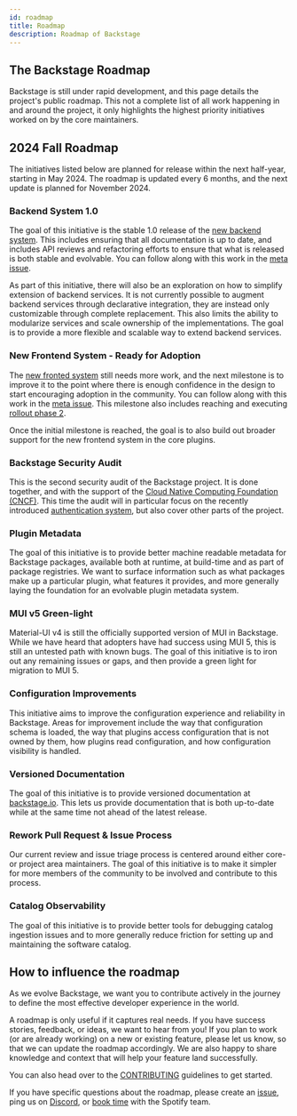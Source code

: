 ```yaml
---
id: roadmap
title: Roadmap
description: Roadmap of Backstage
---
```


## The Backstage Roadmap

Backstage is still under rapid development, and this page details the project's
public roadmap. This not a complete list of all work happening in and around the
project, it only highlights the highest priority initiatives worked on by the
core maintainers.

## 2024 Fall Roadmap

The initiatives listed below are planned for release within the next half-year, starting in May 2024. The roadmap is updated every 6 months, and the next update is planned for November 2024.

### Backend System 1.0

The goal of this initiative is the stable 1.0 release of the [new backend system](../../backend-system/index.md).
This includes ensuring that all documentation is up to date, and includes API
reviews and refactoring efforts to ensure that what is released is both stable
and evolvable. You can follow along with this work in the [meta issue](https://github.com/backstage/backstage/issues/24493).

As part of this initiative, there will also be an exploration on how to
simplify extension of backend services. It is not currently possible to augment
backend services through declarative integration, they are instead only
customizable through complete replacement. This also limits the ability to
modularize services and scale ownership of the implementations. The goal is to
provide a more flexible and scalable way to extend backend services.

### New Frontend System - Ready for Adoption

The [new fronted system](../../frontend-system/index.md) still needs more work, and
the next milestone is to improve it to the point where there is enough
confidence in the design to start encouraging adoption in the community. You can
follow along with this work in the [meta issue](https://github.com/backstage/backstage/issues/19545).
This milestone also includes reaching and executing [rollout phase 2](https://github.com/backstage/backstage/issues/19545#issuecomment-1766069146).

Once the initial milestone is reached, the goal is to also build out broader
support for the new frontend system in the core plugins.

### Backstage Security Audit

This is the second security audit of the Backstage project. It is done together,
and with the support of the [Cloud Native Computing Foundation (CNCF)](https://www.cncf.io/).
This time the audit will in particular focus on the recently introduced
[authentication system](https://github.com/backstage/backstage/tree/master/beps/0003-auth-architecture-evolution),
but also cover other parts of the project.

### Plugin Metadata

The goal of this initiative is to provide better machine readable metadata for
Backstage packages, available both at runtime, at build-time and as part of
package registries. We want to surface information such as what packages make up
a particular plugin, what features it provides, and more generally laying the
foundation for an evolvable plugin metadata system.

### MUI v5 Green-light

Material-UI v4 is still the officially supported version of MUI in Backstage.
While we have heard that adopters have had success using MUI 5, this is still an
untested path with known bugs. The goal of this initiative is to iron out any
remaining issues or gaps, and then provide a green light for migration to MUI 5.

### Configuration Improvements

This initiative aims to improve the configuration experience and reliability in
Backstage. Areas for improvement include the way that configuration schema is
loaded, the way that plugins access configuration that is not owned by them, how
plugins read configuration, and how configuration visibility is handled.

### Versioned Documentation

The goal of this initiative is to provide versioned documentation at
[backstage.io](https://backstage.io). This lets us provide documentation that is
both up-to-date while at the same time not ahead of the latest release.

### Rework Pull Request & Issue Process

Our current review and issue triage process is centered around either core- or
project area maintainers. The goal of this initiative is to make it simpler for
more members of the community to be involved and contribute to this process.

### Catalog Observability

The goal of this initiative is to provide better tools for debugging catalog
ingestion issues and to more generally reduce friction for setting up and
maintaining the software catalog.

## How to influence the roadmap

As we evolve Backstage, we want you to contribute actively in the journey to
define the most effective developer experience in the world.

A roadmap is only useful if it captures real needs. If you have success stories,
feedback, or ideas, we want to hear from you! If you plan to work (or are
already working) on a new or existing feature, please let us know, so that we
can update the roadmap accordingly. We are also happy to share knowledge and
context that will help your feature land successfully.

You can also head over to the
[CONTRIBUTING](https://github.com/backstage/backstage/blob/master/CONTRIBUTING.md)
guidelines to get started.

If you have specific questions about the roadmap, please create an
[issue](https://github.com/backstage/backstage/issues/new/choose), ping us on
[Discord](https://discord.gg/backstage-687207715902193673), or [book time](https://info.backstage.spotify.com/office-hours) with the Spotify team.
